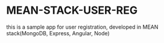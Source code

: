# MEAN-STACK-USER-REG
this is a sample app for user registration, developed in MEAN stack(MongoDB, Express, Angular, Node)
